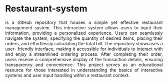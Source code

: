 <h1>Restaurant-system</h1> 
<p align="justify">is a GitHub repository that houses a simple yet effective restaurant management system. This interactive system allows users to input their information, providing a personalized experience. 
Users can seamlessly navigate the system, specifying the quantity of desired items, placing their orders, and effortlessly calculating the total bill. The repository showcases a user-
friendly interface, making it accessible for individuals to interact with and enjoy a streamlined ordering process. After completing their order, users receive a comprehensive display of 
the transaction details, ensuring transparency and convenience. This project serves as an educational resource for those interested in understanding the basics of interactive systems and 
user input handling within a restaurant context. </p>




